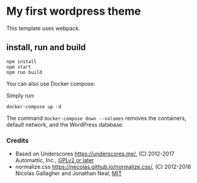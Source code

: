 # My first wordpress theme

This template uses webpack.

## install, run and build

```
npm install
npm start
npm run build
```

You can also use Docker compose:

Simply run:
```
docker-compose up -d
```

The command `docker-compose down --volumes` removes the containers, default network, and the WordPress database.


### Credits

* Based on Underscores https://underscores.me/, (C) 2012-2017 Automattic, Inc., [GPLv2 or later](https://www.gnu.org/licenses/gpl-2.0.html)
* normalize.css https://necolas.github.io/normalize.css/, (C) 2012-2016 Nicolas Gallagher and Jonathan Neal, [MIT](https://opensource.org/licenses/MIT)
